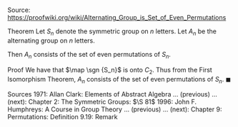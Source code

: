 # 

Source: https://proofwiki.org/wiki/Alternating_Group_is_Set_of_Even_Permutations

Theorem
Let $S_n$ denote the symmetric group on $n$ letters.
Let $A_n$ be the alternating group on $n$ letters.

Then $A_n$ consists of the set of even permutations of $S_n$.


Proof
We have that $\map \sgn {S_n}$ is onto $C_2$.
Thus from the First Isomorphism Theorem, $A_n$ consists of the set of even permutations of $S_n$.
$\blacksquare$


Sources
1971: Allan Clark: Elements of Abstract Algebra ... (previous) ... (next): Chapter $2$: The Symmetric Groups: $\S 81$
1996: John F. Humphreys: A Course in Group Theory ... (previous) ... (next): Chapter $9$: Permutations: Definition $9.19$: Remark




